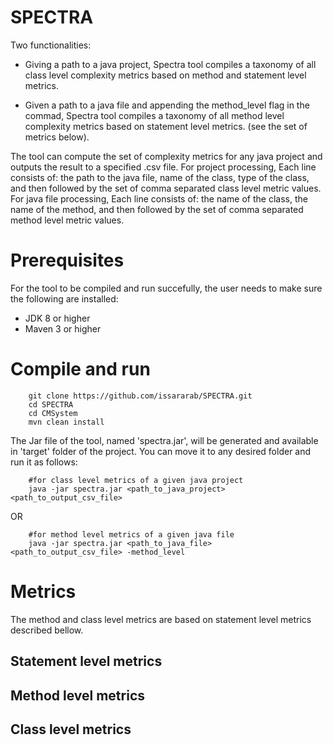 # SPECTRA
Two functionalities:
- Giving a path to a java project, Spectra tool compiles a taxonomy of all class level complexity metrics based on method and statement level metrics. 

- Given a path to a java file and appending the method_level flag in the commad, Spectra tool compiles a taxonomy of all method level complexity metrics based on statement level metrics. (see the set of metrics below).

The tool can compute the set of complexity metrics for any java project and outputs the result to a specified .csv file. For project processing, Each line consists of: the path to the java file, name of the class, type of the class, and then followed by the set of comma separated class level metric values. For java file processing, Each line consists of: the name of the class, the name of the method, and then followed by the set of comma separated method level metric values.

# Prerequisites
For the tool to be compiled and run succefully, the user needs to make sure the following are installed:
- JDK 8 or higher
- Maven 3 or higher

# Compile and run

        git clone https://github.com/issararab/SPECTRA.git
        cd SPECTRA
        cd CMSystem
        mvn clean install
        
The Jar file of the tool, named 'spectra.jar', will be generated and available in 'target' folder of the project. You can move it to any desired folder and run it as follows:
        
        #for class level metrics of a given java project
        java -jar spectra.jar <path_to_java_project> <path_to_output_csv_file>     

OR

        #for method level metrics of a given java file
        java -jar spectra.jar <path_to_java_file> <path_to_output_csv_file> -method_level
        
 # Metrics
 The method and class level metrics are based on statement level metrics described bellow.
 
 ## Statement level metrics
 
 ## Method level metrics
 
 ## Class level metrics
